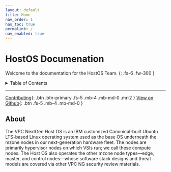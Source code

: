 ```yaml
---
layout: default
title: Home
nav_order: 1
has_toc: true
permalink: /
nav_enabled: true
---
```


# HostOS Documenation 
Welcome to the documentation for the HostOS Team.
{: .fs-6 .fw-300 }

<details markdown="block">
  <summary>
    Table of Contents
  </summary>
____
- TOC
{:toc}
____
</details>

---

[Contributing](./docs/contributing.html){: .btn .btn-primary .fs-5 .mb-4 .mb-md-0 .mr-2 } [View on Github](https://github.ibm.com/cloudlab/hostos-docs){: .btn .fs-5 .mb-4 .mb-md-0 }

## About

The VPC NextGen Host OS is an IBM customized Canonical-built Ubuntu LTS-based Linux
operating system used as the base OS underneath the mzone nodes in our
next-generation hardware fleet. The nodes are primarily hypervisor nodes
on which VSIs run; we call these compute nodes. The Host OS also operates
the other mzone node types—edge, master, and control nodes—whose software
stack designs and threat models are covered via other VPC NG security review materials.
